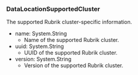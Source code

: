 ### DataLocationSupportedCluster
The supported Rubrik cluster-specific information.

- name: System.String
  - Name of the supported Rubrik cluster.
- uuid: System.String
  - UUID of the supported Rubrik cluster.
- version: System.String
  - Version of the supported Rubrik cluster.

